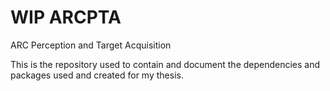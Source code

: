 # WIP ARCPTA
ARC Perception and Target Acquisition 

This is the repository used to contain and document the dependencies and packages used and created for my thesis. 
